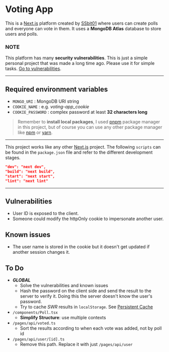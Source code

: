 # Voting App

This is a [Next.js](https://nextjs.org) platform created by [SSbit01](https://github.com/SSbit01) where users can create polls and everyone can vote in them. It uses a **MongoDB Atlas** database to store users and polls.

### NOTE
This platform has many **security vulnerabilities**. This is just a simple personal project that was made a long time ago. Please use it for simple tasks. [Go to vulnerabilities](#vulnerabilities).

---

## Required environment variables

- `MONGO_URI`
: MongoDB URI string
- `COOKIE_NAME`
: e.g. *voting-app_cookie*
- `COOKIE_PASSWORD`
: complex password at least **32 characters long**

> Remember to **install local packages**, I used [pnpm](https://pnpm.io/) package manager in this project, but of course you can use any other package manager like [npm](https://www.npmjs.com/) or [yarn](https://yarnpkg.com/).

---

This project works like any other [Next.js](https://nextjs.org/) project. The following `scripts` can be found in the `package.json` file and refer to the different development stages.

```json
"dev": "next dev",
"build": "next build",
"start": "next start",
"lint": "next lint"
```

---

## Vulnerabilities

- User ID is exposed to the client.
- Someone could modify the httpOnly cookie to impersonate another user.

## Known issues
- The user name is stored in the cookie but it doesn't get updated if another session changes it.

## To Do

- ***GLOBAL***
  - Solve the vulnerabilities and known issues
  - Hash the password on the client side and send the result to the server to verify it. Doing this the server doesn't know the user's password.
  - Try to cache *SWR* results in `localStorage`. See [Persistent Cache](https://swr.vercel.app/docs/advanced/cache#localstorage-based-persistent-cache)
- `/components/Poll.tsx`
  - **Simplify Structure**: use multiple contexts
- `/pages/api/voted.ts`
  - Sort the results according to when each vote was added, not by poll id
- `/pages/api/user/[id].ts`
  - Remove this path. Replace it with just `/pages/api/user`